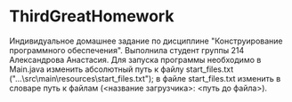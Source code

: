 # ThirdGreatHomework
Индивидуальное домашнее задание по дисциплине "Конструирование программного обеспечения".
Выполнила студент группы 214 Александрова Анастасия.
Для запуска программы необходимо в Main.java изменить абсолютный путь к файлу start_files.txt ("...\\src\\main\\resources\\start_files.txt");
в файле start_files.txt изменить в словаре путь к файлам (<название загрузчика>: <путь до файла>).
